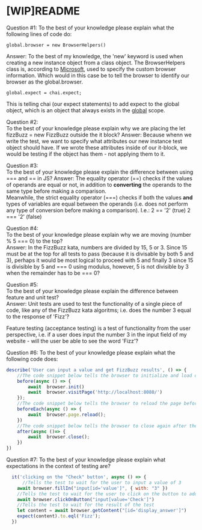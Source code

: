 # [WIP]README

Question #1: To the best of your knowledge please explain what the following lines of code do:
```
global.browser = new BrowserHelpers()
```
Answer: To the best of my knowledge, the 'new' keyword is used when creating a new instance object from a class object. The BrowserHelpers class is, according to [Microsoft](https://docs.microsoft.com/en-us/dotnet/api/system.web.webpages.browserhelpers?view=aspnet-webpages-3.2), used to specify the custom browser information. Which would in this case be to tell the browser to identify our browser as the global.browser.
```
global.expect = chai.expect;
```
This is telling chai (our expect statements) to add expect to the global object, which is an object that always exists in the [global]((https://developer.mozilla.org/en-US/docs/Glossary/Global_object)) scope.

Question #2:  
To the best of your knowledge please explain why we are placing the let fizzBuzz = new FizzBuzz outside the it block?
Answer: Because whenn we write the test, we want to specify what attributes our new instance test object should have. If we wrote these attributes inside of our it-block, we would be testing if the object has them - not applying them to it.  

Question #3:  
To the best of your knowledge please explain the difference between using === and == in JS?
Answer: The equality operator (==) checks if the values of operands are equal or not, in addition to **converting** the operands to the same type before making a comparison.  
Meanwhile, the strict equality operator (===) checks if both the values **and** types of variables are equal between the operands (i.e. does not perform any type of conversion before making a comparison). I.e.:
2 == '2' (true)
2 === '2' (false)  

Question #4:  
To the best of your knowledge please explain why we are moving (number % 5 === 0) to the top?  
Answer: In the FizzBuzz kata, numbers are divided by 15, 5 or 3. Since 15 must be at the top for all tests to pass (because it is divisable by both 5 and 3), perhaps it would be most logical to proceed with 5 and finally 3 since 15 is divisible by 5 and === 0 using modulus, however, 5 is not divisible by 3 when the remainder has to be === 0? 

Question #5:  
To the best of your knowledge please explain the difference between feature and unit test?  
Answer: Unit tests are used to test the functionality of a single piece of code, like any of the FizzBuzz kata algoritms; i.e. does the number 3 equal to the response of 'Fizz'?

Feature testing (acceptance testing) is a test of functionality from the user perspective, i.e. if a user does input the number 3 in the input field of my website - will the user be able to see the word 'Fizz'?  

Question #6: 
To the best of your knowledge please explain what the following code does:  
```js
describe('User can input a value and get FizzBuzz results', () => {
    //The code snippet below tells the browser to initialize and load our local computer adress (root path)
    before(async () => {
        await  browser.init()
        await  browser.visitPage('http://localhost:8080/')
    });
    //The code snippet below tells the browser to reload the page before each test
    beforeEach(async () => {
        await  browser.page.reload();
    })
    //The code snippet below tells the browser to close again after the test has finished
    after(async ()=> {
        await  browser.close();
    })
})
```
Question #7: 
To the best of your knowledge please explain what expectations in the context of testing are?
```js
  it('clicking on the "Check" button', async () => {
      //Tells the test to wait for the user to input a value of 3
    await browser.fillIn("input[id='value']", { with: "3" })
    //Tells the test to wait for the user to click on the button to add the input value
    await browser.clickOnButton("input[value='Check']")
    //Tells the test to wait for the result of the test
    let content = await browser.getContent("[id='display_answer']")
    expect(content).to.eql('Fizz');
  })
```

